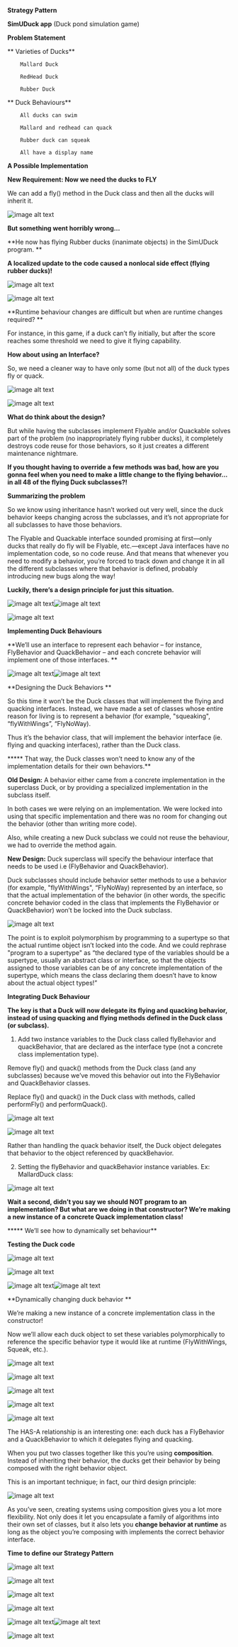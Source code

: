 **Strategy Pattern**

**SimUDuck app** (Duck pond simulation game)

**Problem Statement**

**	Varieties of Ducks**

		Mallard Duck

		RedHead Duck

		Rubber Duck

**	Duck Behaviours**

		All ducks can swim

		Mallard and redhead can quack

		Rubber duck can squeak

		All have a display name

**A Possible Implementation**

**New Requirement: Now we need the ducks to FLY**

We can add a fly() method in the Duck class and then all the ducks will inherit it. 

![image alt text](image_0.png)

**But something went horribly wrong…**

                                                                                                                                                                                           

**He now has flying Rubber ducks (inanimate objects) in the SimUDuck program. **

**A localized update to the code caused a nonlocal side effect (flying rubber ducks)!**

![image alt text](image_1.png)

![image alt text](image_2.png)

**Runtime behaviour changes are difficult but when are runtime changes required? **

For instance, in this game, if a duck can’t fly initially, but after the score reaches some threshold we need to give it flying capability.

**How about using an Interface?**

So, we need a cleaner way to have only some (but not all) of the duck types fly or quack.

![image alt text](image_3.png)

![image alt text](image_4.png)

**What do think about the design?**

But while having the subclasses implement Flyable and/or Quackable solves part of the problem (no inappropriately flying rubber ducks), it completely destroys code reuse for those behaviors, so it just creates a different maintenance nightmare. 

**If you thought having to override a few methods was bad, how are you gonna feel when you need to make a little change to the flying behavior... in all 48 of the flying Duck subclasses?!**

**Summarizing the problem**

So we know using inheritance hasn’t worked out very well, since the duck behavior keeps changing across the subclasses, and it’s not appropriate for all subclasses to have those behaviors. 

The Flyable and Quackable interface sounded promising at first—only ducks that really do fly will be Flyable, etc.—except Java interfaces have no implementation code, so no code reuse. And that means that whenever you need to modify a behavior, you’re forced to track down and change it in all the different subclasses where that behavior is defined, probably introducing new bugs along the way!

**Luckily, there’s a design principle for just this situation.**

![image alt text](image_5.png)![image alt text](image_6.png)

![image alt text](image_7.png)

**Implementing Duck Behaviours**

**We’ll use an interface to represent each behavior – for instance, FlyBehavior and QuackBehavior – and each concrete behavior will implement one of those interfaces. **

![image alt text](image_8.png)![image alt text](image_9.png)

**Designing the Duck Behaviors **

So this time it won’t be the Duck classes that will implement the flying and quacking interfaces. Instead, we have made a set of classes whose entire reason for living is to represent a behavior (for example, "squeaking", “flyWithWings”, “FlyNoWay).

Thus it’s the behavior class, that will implement the behavior interface (ie. flying and quacking interfaces), rather than the Duck class.

***** That way, the Duck classes won’t need to know any of the implementation details for their own behaviors.**

**Old Design:** A behavior either came from a concrete implementation in the superclass Duck, or by providing a specialized implementation in the subclass itself. 

In both cases we were relying on an implementation. We were locked into using that specific implementation and there was no room for changing out the behavior (other than writing more code). 

Also, while creating a new Duck subclass we could not reuse the behaviour, we had to override the method again.

**New Design:** Duck superclass will specify the behaviour interface that needs to be used i.e (FlyBehavior and QuackBehavior). 

Duck subclasses should include behavior setter methods to use a behavior  (for example, "flyWithWings", “FlyNoWay) represented by an interface, so that the actual implementation of the behavior (in other words, the specific concrete behavior coded in the class that implements the FlyBehavior or QuackBehavior) won’t be locked into the Duck subclass.

![image alt text](image_10.png)

The point is to exploit polymorphism by programming to a supertype so that the actual runtime object isn’t locked into the code. And we could rephrase "program to a supertype" as “the declared type of the variables should be a supertype, usually an abstract class or interface, so that the objects assigned to those variables can be of any concrete implementation of the supertype, which means the class declaring them doesn’t have to know about the actual object types!”

**Integrating Duck Behaviour**

**The key is that a Duck will now delegate its flying and quacking behavior, instead of using quacking and flying methods defined in the Duck class (or subclass).**

1) Add two instance variables to the Duck class called flyBehavior and quackBehavior, that are declared as the interface type (not a concrete class implementation type). 

Remove fly() and quack() methods from the Duck class (and any subclasses) because we’ve moved this behavior out into the FlyBehavior and QuackBehavior classes. 

Replace fly() and quack() in the Duck class with methods, called performFly() and performQuack().

![image alt text](image_11.png)

![image alt text](image_12.png)

Rather than handling the quack behavior itself, the Duck object delegates that behavior to the object referenced by quackBehavior.

2) Setting the flyBehavior and quackBehavior instance variables. Ex: MallardDuck class: 

![image alt text](image_13.png)

**Wait a second, didn’t you say we should NOT program to an implementation? But what are we doing in that constructor? We’re making a new instance of a concrete Quack implementation class!**

***** We’ll see how to dynamically set behaviour**

**Testing the Duck code**

![image alt text](image_14.png)

![image alt text](image_15.png)

![image alt text](image_16.png)![image alt text](image_17.png)

**Dynamically changing duck behavior **

We’re making a new instance of a concrete implementation class in the constructor!

Now we’ll allow each duck object to set these variables polymorphically to reference the specific behavior type it would like at runtime (FlyWithWings, Squeak, etc.). 

![image alt text](image_18.png)

![image alt text](image_19.png)

![image alt text](image_20.png)

![image alt text](image_21.png)

![image alt text](image_22.png)

The HAS-A relationship is an interesting one: each duck has a FlyBehavior and a QuackBehavior to which it delegates flying and quacking. 

When you put two classes together like this you’re using **composition**. Instead of inheriting their behavior, the ducks get their behavior by being composed with the right behavior object. 

This is an important technique; in fact, our third design principle:

![image alt text](image_23.png)

As you’ve seen, creating systems using composition gives you a lot more flexibility. Not only does it let you encapsulate a family of algorithms into their own set of classes, but it also lets you **change behavior at runtime** as long as the object you’re composing with implements the correct behavior interface. 

**Time to define our Strategy Pattern**

![image alt text](image_24.png)

![image alt text](image_25.png)

![image alt text](image_26.png)

![image alt text](image_27.png)

![image alt text](image_28.png)![image alt text](image_29.png)

![image alt text](image_30.png)

